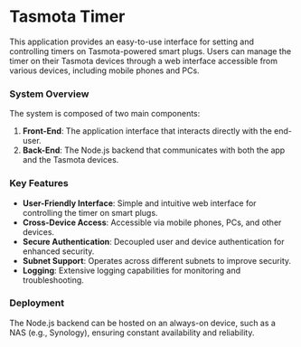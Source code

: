 # Tasmota Timer

This application provides an easy-to-use interface for setting and controlling timers on Tasmota-powered smart plugs. Users can manage the timer on their Tasmota devices through a web interface accessible from various devices, including mobile phones and PCs.

### System Overview

The system is composed of two main components:

1. **Front-End**: The application interface that interacts directly with the end-user.
2. **Back-End**: The Node.js backend that communicates with both the app and the Tasmota devices.

### Key Features

- **User-Friendly Interface**: Simple and intuitive web interface for controlling the timer on smart plugs.
- **Cross-Device Access**: Accessible via mobile phones, PCs, and other devices.
- **Secure Authentication**: Decoupled user and device authentication for enhanced security.
- **Subnet Support**: Operates across different subnets to improve security.
- **Logging**: Extensive logging capabilities for monitoring and troubleshooting.

### Deployment

The Node.js backend can be hosted on an always-on device, such as a NAS (e.g., Synology), ensuring constant availability and reliability.
